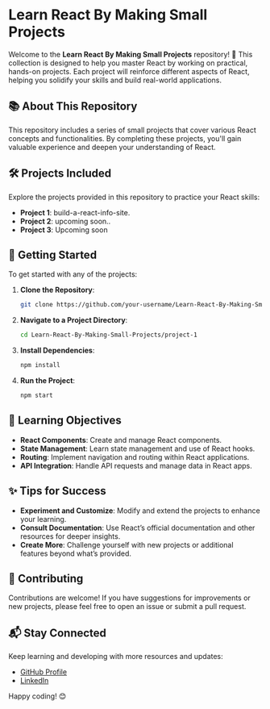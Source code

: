 # Learn React By Making Small Projects

Welcome to the **Learn React By Making Small Projects** repository! 🚀 This collection is designed to help you master React by working on practical, hands-on projects. Each project will reinforce different aspects of React, helping you solidify your skills and build real-world applications.

## 📚 About This Repository

This repository includes a series of small projects that cover various React concepts and functionalities. By completing these projects, you'll gain valuable experience and deepen your understanding of React.

## 🛠️ Projects Included

Explore the projects provided in this repository to practice your React skills:

- **Project 1**: build-a-react-info-site.
- **Project 2**: upcoming soon..
- **Project 3**: Upcoming soon


## 🚀 Getting Started

To get started with any of the projects:

1. **Clone the Repository**:
    ```bash
    git clone https://github.com/your-username/Learn-React-By-Making-Small-Projects.git
    ```

2. **Navigate to a Project Directory**:
    ```bash
    cd Learn-React-By-Making-Small-Projects/project-1
    ```

3. **Install Dependencies**:
    ```bash
    npm install
    ```

4. **Run the Project**:
    ```bash
    npm start
    ```

## 🎯 Learning Objectives

- **React Components**: Create and manage React components.
- **State Management**: Learn state management and use of React hooks.
- **Routing**: Implement navigation and routing within React applications.
- **API Integration**: Handle API requests and manage data in React apps.

## ✨ Tips for Success

- **Experiment and Customize**: Modify and extend the projects to enhance your learning.
- **Consult Documentation**: Use React’s official documentation and other resources for deeper insights.
- **Create More**: Challenge yourself with new projects or additional features beyond what’s provided.

## 🤝 Contributing

Contributions are welcome! If you have suggestions for improvements or new projects, please feel free to open an issue or submit a pull request.

## 📬 Stay Connected

Keep learning and developing with more resources and updates:

- [GitHub Profile](https://github.com/phcoder05)
- [LinkedIn](https://www.linkedin.com/in/pankaj-hadole-722476232/)

Happy coding! 😊
